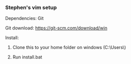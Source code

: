 ### Stephen's vim setup

Dependencies: Git

Git download: https://git-scm.com/download/win

Install:

1. Clone this to your home folder on windows (C:\Users\\<your username>)

2. Run install.bat
